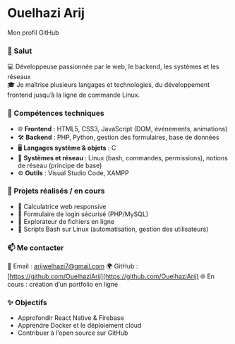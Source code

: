 # Ouelhazi Arij
Mon profil GitHub
### 👋 Salut

💻 Développeuse passionnée par le web, le backend, les systèmes et les réseaux  
🎓 Je maîtrise plusieurs langages et technologies, du développement frontend jusqu’à la ligne de commande Linux.

### 💼 Compétences techniques

- 🌐 **Frontend** : HTML5, CSS3, JavaScript (DOM, événements, animations)
- 🛠️ **Backend** : PHP, Python, gestion des formulaires, base de données
- 🖥️ **Langages système & objets** : C
- 🧠 **Systèmes et réseau** : Linux (bash, commandes, permissions), notions de réseau (principe de base)
- ⚙️ **Outils** :  Visual Studio Code, XAMPP

### 🚀 Projets réalisés / en cours

- 🧮 Calculatrice web responsive
- 🔐 Formulaire de login sécurisé (PHP/MySQL)
- 📁 Explorateur de fichiers en ligne
- 🐧 Scripts Bash sur Linux (automatisation, gestion des utilisateurs)

### 📫 Me contacter

📧 Email : arijwelhazi7@gmail.com 
🌍 GitHub :[https://github.com/OuelhaziArij](https://github.com/OuelhaziArij)
🌐 En cours : création d’un portfolio en ligne

### ✨ Objectifs

- Approfondir React Native & Firebase  
- Apprendre Docker et le déploiement cloud  
- Contribuer à l’open source sur GitHub
